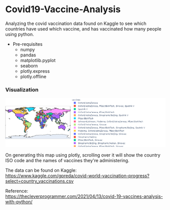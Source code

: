 # Covid19-Vaccine-Analysis

Analyzing the covid vaccination data found on Kaggle to see which countries have used which vaccine, and has vaccinated how many people using python.

- Pre-requisites
  - numpy
  - pandas
  - matplotlib.pyplot
  - seaborn
  - plotly.express
  - plotly.offline
 
### Visualization  

![Screenshot](newplot.png)  

On generating this map using plotly, scrolling over it will show the country ISO code and the names of vaccines they're administering.     


The data can be found on Kaggle:   
https://www.kaggle.com/gpreda/covid-world-vaccination-progress?select=country_vaccinations.csv

Reference:  
https://thecleverprogrammer.com/2021/04/13/covid-19-vaccines-analysis-with-python/



